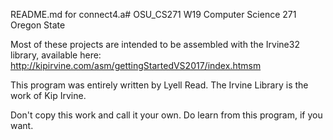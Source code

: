 README.md for connect4.a# OSU_CS271
W19 Computer Science 271 Oregon State

Most of these projects are intended to be assembled with the Irvine32 library, available here: http://kipirvine.com/asm/gettingStartedVS2017/index.htmsm

This program was entirely written by Lyell Read. The Irvine Library is the work of Kip Irvine. 

Don't copy this work and call it your own. 
Do learn from this program, if you want.
